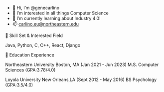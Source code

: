 
- 👋 Hi, I’m @genecarlino
- 👀 I’m interested in all things Computer Science 
- 🌱 I’m currently learning about Industry 4.0!
- 📫 carlino.eu@northeastern.edu


🧰 Skill Set & Interested Field

Java, Python, C, C++, React, Django

🏫 Education Experience

Northeastern University Boston, MA (Jan 2021 - Jun 2023)
M.S. Computer Sciences (GPA:3.78/4.0)

Loyola University New Orleans,LA (Sept 2012 - May 2016) 
BS Psychology (GPA:3.5/4.0)




